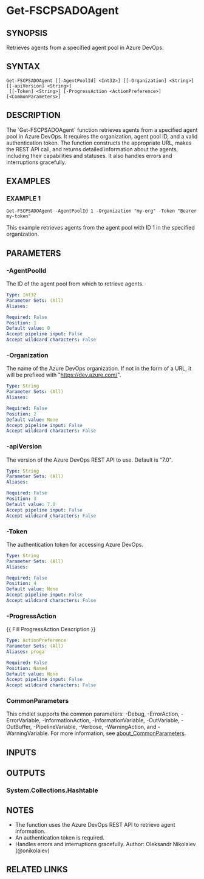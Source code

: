 ﻿---
external help file: fscps.tools-help.xml
Module Name: fscps.tools
online version:
schema: 2.0.0
---

# Get-FSCPSADOAgent

## SYNOPSIS
Retrieves agents from a specified agent pool in Azure DevOps.

## SYNTAX

```
Get-FSCPSADOAgent [[-AgentPoolId] <Int32>] [[-Organization] <String>] [[-apiVersion] <String>]
 [[-Token] <String>] [-ProgressAction <ActionPreference>] [<CommonParameters>]
```

## DESCRIPTION
The \`Get-FSCPSADOAgent\` function retrieves agents from a specified agent pool in Azure DevOps.
It requires the organization, agent pool ID, and a valid authentication token.
The function constructs
the appropriate URL, makes the REST API call, and returns detailed information about the agents,
including their capabilities and statuses.
It also handles errors and interruptions gracefully.

## EXAMPLES

### EXAMPLE 1
```
Get-FSCPSADOAgent -AgentPoolId 1 -Organization "my-org" -Token "Bearer my-token"
```

This example retrieves agents from the agent pool with ID 1 in the specified organization.

## PARAMETERS

### -AgentPoolId
The ID of the agent pool from which to retrieve agents.

```yaml
Type: Int32
Parameter Sets: (All)
Aliases:

Required: False
Position: 1
Default value: 0
Accept pipeline input: False
Accept wildcard characters: False
```

### -Organization
The name of the Azure DevOps organization.
If not in the form of a URL, it will be prefixed with "https://dev.azure.com/".

```yaml
Type: String
Parameter Sets: (All)
Aliases:

Required: False
Position: 2
Default value: None
Accept pipeline input: False
Accept wildcard characters: False
```

### -apiVersion
The version of the Azure DevOps REST API to use.
Default is "7.0".

```yaml
Type: String
Parameter Sets: (All)
Aliases:

Required: False
Position: 3
Default value: 7.0
Accept pipeline input: False
Accept wildcard characters: False
```

### -Token
The authentication token for accessing Azure DevOps.

```yaml
Type: String
Parameter Sets: (All)
Aliases:

Required: False
Position: 4
Default value: None
Accept pipeline input: False
Accept wildcard characters: False
```

### -ProgressAction
{{ Fill ProgressAction Description }}

```yaml
Type: ActionPreference
Parameter Sets: (All)
Aliases: proga

Required: False
Position: Named
Default value: None
Accept pipeline input: False
Accept wildcard characters: False
```

### CommonParameters
This cmdlet supports the common parameters: -Debug, -ErrorAction, -ErrorVariable, -InformationAction, -InformationVariable, -OutVariable, -OutBuffer, -PipelineVariable, -Verbose, -WarningAction, and -WarningVariable. For more information, see [about_CommonParameters](http://go.microsoft.com/fwlink/?LinkID=113216).

## INPUTS

## OUTPUTS

### System.Collections.Hashtable
## NOTES
- The function uses the Azure DevOps REST API to retrieve agent information.
- An authentication token is required.
- Handles errors and interruptions gracefully.
Author: Oleksandr Nikolaiev (@onikolaiev)

## RELATED LINKS
